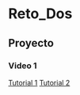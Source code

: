 # Reto_Dos
## Proyecto
### Video 1
[Tutorial 1](https://www.loom.com/share/1e9b2b38996b427ab7ae60fbc119a531?sid=b0789c1d-d975-44b1-a739-b44e9d026fd9)
[Tutorial 2](https://www.loom.com/share/5d5b8b05e63b4d40908b14111e342bb6?sid=22331db7-8400-4b22-83ea-56619ba24ac9)

